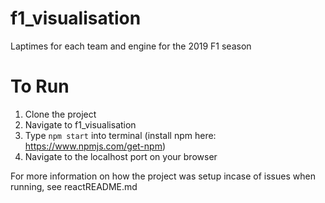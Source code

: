 # f1_visualisation
Laptimes for each team and engine for the 2019 F1 season 

# To Run

1. Clone the project
2. Navigate to f1_visualisation
3. Type ```npm start``` into terminal (install npm here: https://www.npmjs.com/get-npm)
4. Navigate to the localhost port on your browser

For more information on how the project was setup incase of issues when running, see reactREADME.md
